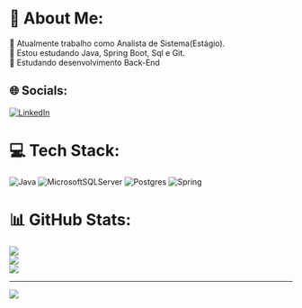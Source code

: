 # 💫 About Me:
🔭 Atualmente trabalho como Analista de Sistema(Estágio).<br>🌱 Estou estudando Java, Spring Boot, Sql e Git.<br>💬 Estudando desenvolvimento Back-End


## 🌐 Socials:
[![LinkedIn](https://img.shields.io/badge/LinkedIn-%230077B5.svg?logo=linkedin&logoColor=white)](https://linkedin.com/in/https://www.linkedin.com/feed/) 

# 💻 Tech Stack:
![Java](https://img.shields.io/badge/java-%23ED8B00.svg?style=for-the-badge&logo=java&logoColor=white) ![MicrosoftSQLServer](https://img.shields.io/badge/Microsoft%20SQL%20Sever-CC2927?style=for-the-badge&logo=microsoft%20sql%20server&logoColor=white) ![Postgres](https://img.shields.io/badge/postgres-%23316192.svg?style=for-the-badge&logo=postgresql&logoColor=white) ![Spring](https://img.shields.io/badge/spring-%236DB33F.svg?style=for-the-badge&logo=spring&logoColor=white)
# 📊 GitHub Stats:
![](https://github-readme-stats.vercel.app/api?username=DiegoFortRamos&theme=dark&hide_border=false&include_all_commits=true&count_private=true)<br/>
![](https://github-readme-streak-stats.herokuapp.com/?user=DiegoFortRamos&theme=dark&hide_border=false)<br/>
![](https://github-readme-stats.vercel.app/api/top-langs/?username=DiegoFortRamos&theme=dark&hide_border=false&include_all_commits=true&count_private=true&layout=compact)

---
[![](https://visitcount.itsvg.in/api?id=DiegoFortRamos&icon=0&color=0)](https://visitcount.itsvg.in)

<!-- Proudly created with GPRM ( https://gprm.itsvg.in ) -->
